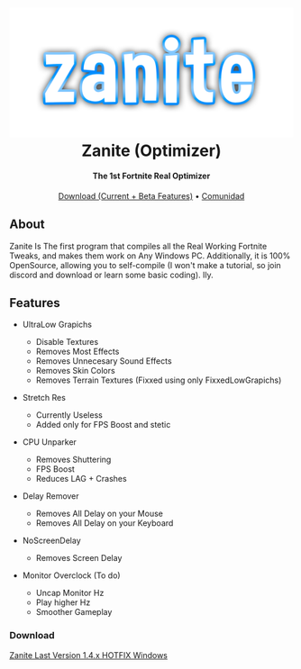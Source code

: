 <h1 align="center">
<img src="https://raw.githubusercontent.com/e-bitch/Zanite/main/logo.png" alt="Banner"</img>
  <br>
  Zanite (Optimizer)
  <br>
</h1>
<h4 align="center">The 1st Fortnite Real Optimizer</h4>

<p align="center">
  <a href="https://discord.gg/2a3NtxQwVe">Download (Current + Beta Features)</a>
  • 
  <a href="https://discord.gg/2a3NtxQwVe">Comunidad</a>
</p>

## About 
Zanite Is The first program that compiles all the Real Working Fortnite Tweaks, and makes them work on Any Windows PC. Additionally, it is 100% OpenSource, allowing you to self-compile (I won't make a tutorial, so join discord and download or learn some basic coding). Ily.

## Features

-   UltraLow Grapichs
    -   Disable Textures
    -   Removes Most Effects
    -   Removes Unnecesary Sound Effects
    -   Removes Skin Colors
    -   Removes Terrain Textures (Fixxed using only FixxedLowGrapichs)
      
-   Stretch Res
    -   Currently Useless
    -   Added only for FPS Boost and stetic
      
-   CPU Unparker
    -   Removes Shuttering
    -   FPS Boost
    -   Reduces LAG + Crashes
      
-   Delay Remover
    -   Removes All Delay on your Mouse
    -   Removes All Delay on your Keyboard
      
-   NoScreenDelay
    - Removes Screen Delay
      
-   Monitor Overclock (To do)
    -   Uncap Monitor Hz
    -   Play higher Hz
    -   Smoother Gameplay
      
      
### Download

<a href="https://discord.gg/2a3NtxQwVe">Zanite Last Version 1.4.x HOTFIX Windows</a>
